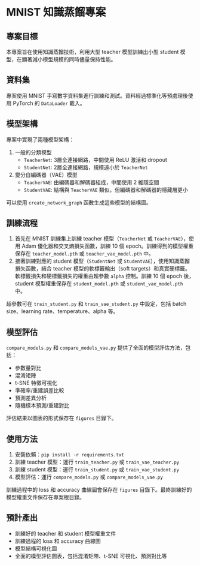# MNIST 知識蒸餾專案

## 專案目標
本專案旨在使用知識蒸餾技術，利用大型 teacher 模型訓練出小型 student 模型，在顯著減小模型規模的同時儘量保持性能。

## 資料集
專案使用 MNIST 手寫數字資料集進行訓練和測試。資料經過標準化等預處理後使用 PyTorch 的 `DataLoader` 載入。

## 模型架構
專案中實現了兩種模型架構：
1. 一般的分類模型
   - `TeacherNet`: 3層全連接網路，中間使用 ReLU 激活和 dropout
   - `StudentNet`: 2層全連接網路，規模遠小於 `TeacherNet`
2. 變分自編碼器（VAE）模型  
   - `TeacherVAE`: 由編碼器和解碼器組成，中間使用 2 維隱空間
   - `StudentVAE`: 結構與 `TeacherVAE` 類似，但編碼器和解碼器的隱藏層更小

可以使用 `create_network_graph` 函數生成這些模型的結構圖。

## 訓練流程
1. 首先在 MNIST 訓練集上訓練 teacher 模型（`TeacherNet` 或 `TeacherVAE`），使用 Adam 優化器和交叉熵損失函數，訓練 10 個 epoch。訓練得到的模型權重保存在 `teacher_model.pth` 或 `teacher_vae_model.pth` 中。
2. 接著訓練對應的 student 模型（`StudentNet` 或 `StudentVAE`），使用知識蒸餾損失函數，結合 teacher 模型的軟標籤輸出（soft targets）和真實硬標籤。軟標籤損失和硬標籤損失的權重由超參數 `alpha` 控制。訓練 10 個 epoch 後，student 模型權重保存在 `student_model.pth` 或 `student_vae_model.pth` 中。

超參數可在 `train_student.py` 和 `train_vae_student.py` 中設定，包括 batch size、learning rate、temperature、alpha 等。

## 模型評估
`compare_models.py` 和 `compare_models_vae.py` 提供了全面的模型評估方法，包括：
- 參數量對比
- 混淆矩陣
- t-SNE 特徵可視化 
- 準確率/重建誤差比較
- 預測差異分析
- 隨機樣本預測/重建對比

評估結果以圖表的形式保存在 `figures` 目錄下。

## 使用方法
1. 安裝依賴：`pip install -r requirements.txt`
2. 訓練 teacher 模型：運行 `train_teacher.py` 或 `train_vae_teacher.py` 
3. 訓練 student 模型：運行 `train_student.py` 或 `train_vae_student.py`
4. 模型評估：運行 `compare_models.py` 或 `compare_models_vae.py`

訓練過程中的 loss 和 accuracy 曲線圖會保存在 `figures` 目錄下。最終訓練好的模型權重文件保存在專案根目錄。

## 預計產出
- 訓練好的 teacher 和 student 模型權重文件
- 訓練過程的 loss 和 accuracy 曲線圖
- 模型結構可視化圖
- 全面的模型評估圖表，包括混淆矩陣、t-SNE 可視化、預測對比等 